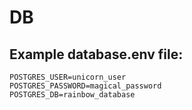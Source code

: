 # DB

## Example database.env file:

```
POSTGRES_USER=unicorn_user
POSTGRES_PASSWORD=magical_password
POSTGRES_DB=rainbow_database
```
